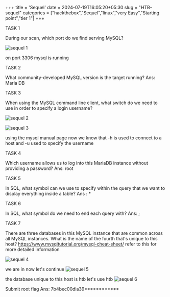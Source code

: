 +++
title = 'Sequel'
date = 2024-07-19T16:05:20+05:30
slug = "HTB-sequel"
categories = ["hackthebox","Sequel","linux","very Easy","Starting point","tier 1"]
+++

TASK 1

During our scan, which port do we find serving MySQL?

![sequel 1](https://dl.dropbox.com/scl/fi/t5duqtvdnpasbz5oqq2jp/Pasted-image-20240531104612.png?rlkey=fizgb9d6sotjzmor3soo63t4s&st=58ynm0gg&dl=0)

on port 3306 mysql is running 


TASK 2

What community-developed MySQL version is the target running?
Ans: Maria DB

TASK 3

When using the MySQL command line client, what switch do we need to use in order to specify a login username?

![sequel 2](hhttps://dl.dropbox.com/scl/fi/ulmglojj2n5zvh8b1fbu3/Pasted-image-20240531105451.png?rlkey=fcue3ns9p5um2ue2duuvxzcnn&st=j7tr55xd&dl=0)

![sequel 3](https://dl.dropbox.com/scl/fi/xpmy0mwzgvijc7ij3yvg9/Pasted-image-20240531105851.png?rlkey=48712sbyhda6nngbub85grlgl&st=ta9e6l23&dl=0)

using the mysql manual page now we know that -h is used to connect to a host  and -u used to specify the username

TASK 4

Which username allows us to log into this MariaDB instance without providing a password?
Ans: root

TASK 5

In SQL, what symbol can we use to specify within the query that we want to display everything inside a table?
Ans : *

TASK 6

In SQL, what symbol do we need to end each query with?
Ans: ;

TASK 7

There are three databases in this MySQL instance that are common across all MySQL instances. What is the name of the fourth that's unique to this host?
https://www.mysqltutorial.org/mysql-cheat-sheet/ refer to this for more detailed information

![sequel 4](https://dl.dropbox.com/scl/fi/v3n8esak1i5vrkln6hu47/Pasted-image-20240531123043.png?rlkey=zhwrwk6oac0kc8rdetu7ziih4&st=cq0ps4s6&dl=0)

we are in now let's continue
![sequel 5](https://dl.dropbox.com/scl/fi/ntglot928koxpl1sqp5a8/Pasted-image-20240531123247.png?rlkey=bt70hvfe3ccmti524kk2j8puq&st=udyf179j&dl=0)

the database unique to this host is htb let's use htb 
![sequel 6](https://dl.dropbox.com/scl/fi/ibhuunvmrfk09jqo9maux/Pasted-image-20240531123547.png?rlkey=tig2xku0smxzgbu23nph1vra7&st=32h2olwf&dl=0)

Submit root flag
Ans: 7b4bec00dla39************